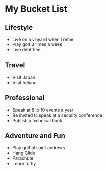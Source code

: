 # My Bucket List

## Lifestyle

* Live on a vinyard when I retire
* Play golf 3 times a week
* Live debt free

## Travel

* Visit Japan
* Visit Ireland

## Professional

* Speak at 8 to 10 events a year
* Be invited to speak at a security conference
* Publish a technical book

## Adventure and Fun

* Play golf at saint andrews
* Hang Glide
* Parachute
* Learn to fly
